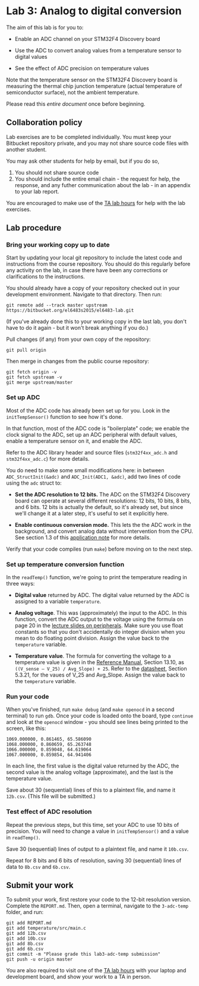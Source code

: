 Lab 3: Analog to digital conversion
===================================

The aim of this lab is for you to:

 * Enable an ADC channel on your STM32F4 Discovery board

 * Use the ADC to convert analog values from a temperature sensor to digital values

 * See the effect of ADC precision on temperature values


Note that the temperature sensor on the STM32F4 Discovery board 
is measuring the thermal chip junction temperature (actual temperature of semiconductor surface),
not the ambient temperature.

Please read this *entire document* once before beginning.

## Collaboration policy

Lab exercises are to be completed individually. You must keep your Bitbucket repository private,
and you may not share source code files with another student.

You may ask other students for help by email, but if you do so,

1. You should not share source code
2. You should include the entire email chain - the request for help, the response, and any
futher communication about the lab - in an appendix to your lab report.

You are encouraged to make use of the [TA lab hours](http://witestlab.poly.edu/~ffund/el6483/#hours) for help with the lab exercises.


## Lab procedure

### Bring your working copy up to date

Start by updating your local git repository to include the latest code and instructions from the course repository. 
You should do this regularly before any activity on the lab, in case there have been 
any corrections or clarifications to the instructions.

You should already have a copy of your repository checked out in your development environment. Navigate to that directory. Then run:

    git remote add --track master upstream https://bitbucket.org/el6483s2015/el6483-lab.git

(If you've already done this to your working copy in the last lab, 
you don't have to do it again - but it won't break anything if you do.)

Pull changes (if any) from your own copy of the repository:

    git pull origin

Then merge in changes from the public course repository:

    git fetch origin -v
    git fetch upstream -v
    git merge upstream/master


### Set up ADC

Most of the ADC code has already been set up for you. Look in the 
`initTempSensor()` function to see how it's done.

In that function, most of the ADC code is "boilerplate" code; we enable the clock 
signal to the ADC, set up an ADC peripheral with default values, 
enable a temperature sensor on it, and enable the ADC.

Refer to the ADC library header and source files
(`stm32f4xx_adc.h` and `stm32f4xx_adc.c`) for more details.

You do need to make some small modifications here: in between  `ADC_StructInit(&adc)`
and `ADC_Init(ADC1, &adc)`, add two lines of code using the `adc` struct to:

 * **Set the ADC resolution to 12 bits.** The ADC on the STM32F4 Discovery board
can operate at several different resolutions: 12 bits, 10 bits, 8 bits, and 6 bits.
12 bits is actually the default, so it's already set, but since we'll change 
it at a later step, it's useful to set it explicitly here.

 * **Enable continuous conversion mode.** This lets the the ADC work in the background,
and convert analog data without intervention from the CPU. See section 1.3 of this 
[application note](http://www.st.com/web/en/resource/technical/document/application_note/CD00258017.pdf)
for more details.


Verify that your code compiles (run `make`) before moving on to the next step.

### Set up temperature conversion function

In the `readTemp()` function, we're going to print the temperature reading 
in three ways:

 * **Digital value** returned by ADC. The digital value returned by the ADC 
is assigned to a variable `temperature`.
 
 * **Analog voltage**. This was (approximately) the input to the ADC.
In this function, convert the ADC output to the voltage using the formula on page 20 in the 
[lecture slides on peripherals](http://witestlab.poly.edu/~ffund/el6483/files/lecture4-peripherals.pdf).
Make sure you use float constants so that you don't accidentally do integer division when 
you mean to do floating point division. Assign the value back to the `temperature` variable.

 * **Temperature value**. The formula for converting the voltage to a temperature value is given 
in the [Reference Manual](http://witestlab.poly.edu/~ffund/el6483/files/DM00031020.pdf), Section 13.10, 
as  `((V_sense – V_25) / Avg_Slope) + 25`. Refer to the 
[datasheet](http://witestlab.poly.edu/~ffund/el6483/files/DM00037051.pdf), Section 5.3.21, for 
the vaues of V_25 and Avg_Slope. Assign the value back to the `temperature` variable.


### Run your code

When you've finished, run `make debug` (and `make openocd` in a second terminal) to run `gdb`.
Once your code is loaded onto the board, type `continue` and look at the `openocd` window -
you should see lines being printed to the screen, like this:

```
1069.000000, 0.861465, 65.586090
1068.000000, 0.860659, 65.263748
1066.000000, 0.859048, 64.619064
1067.000000, 0.859854, 64.941406
```

In each line, the first value is the digital value returned by the ADC, the 
second value is the analog voltage (approximate), and the last is the temperature value.


Save about 30 (sequential) lines of this to a plaintext file, and name it `12b.csv`. 
(This file will be submitted.)


### Test effect of ADC resolution

Repeat the previous steps, but this time, set your ADC to use 10 bits 
of precision. You will need to change a value in `initTempSensor()`
and a value in `readTemp()`.

Save 30 (sequential) lines of output to a plaintext file, and name it `10b.csv`.

Repeat for 8 bits and 6 bits of resolution, saving 30 (sequential) lines of data 
to `8b.csv` and `6b.csv`.


## Submit your work

To submit your work, first restore your code to the 12-bit resolution version.
Complete the `REPORT.md`. Then, open a terminal, navigate to the `3-adc-temp` folder, and run:

    git add REPORT.md
    git add temperature/src/main.c
    git add 12b.csv
    git add 10b.csv
    git add 8b.csv
    git add 6b.csv
    git commit -m "Please grade this lab3-adc-temp submission"
    git push -u origin master


You are also required to visit one of the
[TA lab hours](http://witestlab.poly.edu/~ffund/el6483/#hours)
with your laptop and development board, and show your work to a TA in person.
